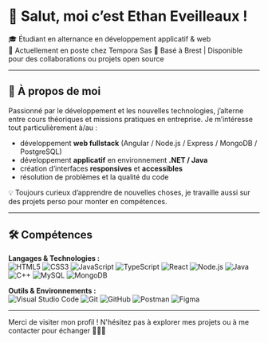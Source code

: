 # 👋 Salut, moi c’est Ethan Eveilleaux !

🎓 Étudiant en alternance en développement applicatif & web  
💼 Actuellement en poste chez Tempora Sas
📍 Basé à Brest | Disponible pour des collaborations ou projets open source

---

## 🚀 À propos de moi

Passionné par le développement et les nouvelles technologies, j’alterne entre cours théoriques et missions pratiques en entreprise. Je m’intéresse tout particulièrement à/au :

- développement **web fullstack** (Angular / Node.js / Express / MongoDB / PostgreSQL)
- développement **applicatif** en environnement **.NET / Java**
- création d’interfaces **responsives** et **accessibles**
- résolution de problèmes et la qualité du code

💡 Toujours curieux d’apprendre de nouvelles choses, je travaille aussi sur des projets perso pour monter en compétences.

---

## 🛠️ Compétences

**Langages & Technologies :**  
![HTML5](https://img.shields.io/badge/-HTML5-E34F26?style=flat&logo=html5&logoColor=white)
![CSS3](https://img.shields.io/badge/-CSS3-1572B6?style=flat&logo=css3)
![JavaScript](https://img.shields.io/badge/-JavaScript-F7DF1E?style=flat&logo=javascript&logoColor=black)
![TypeScript](https://img.shields.io/badge/-TypeScript-3178C6?style=flat&logo=typescript&logoColor=white)
![React](https://img.shields.io/badge/-React-61DAFB?style=flat&logo=react)
![Node.js](https://img.shields.io/badge/-Node.js-339933?style=flat&logo=node.js&logoColor=white)
![Java](https://img.shields.io/badge/-Java-007396?style=flat&logo=java&logoColor=white)
![C++](https://img.shields.io/badge/-C%23-239120?style=flat&logo=cplusplusp&logoColor=white)
![MySQL](https://img.shields.io/badge/-MySQL-4479A1?style=flat&logo=mysql&logoColor=white)
![MongoDB](https://img.shields.io/badge/-MongoDB-47A248?style=flat&logo=mongodb&logoColor=white)

**Outils & Environnements :**  
![Visual Studio Code](https://img.shields.io/badge/-VSCode-007ACC?style=flat&logo=visual-studio-code)
![Git](https://img.shields.io/badge/-Git-F05032?style=flat&logo=git&logoColor=white)
![GitHub](https://img.shields.io/badge/-GitHub-181717?style=flat&logo=github)
![Postman](https://img.shields.io/badge/-Postman-FF6C37?style=flat&logo=postman&logoColor=white)
![Figma](https://img.shields.io/badge/-Figma-F24E1E?style=flat&logo=figma&logoColor=white)

---

Merci de visiter mon profil ! N'hésitez pas à explorer mes projets ou à me contacter pour échanger 👨‍💻✨
